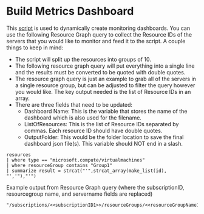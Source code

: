 # Build Metrics Dashboard
This [script](https://github.com/JayWitt/AzureOperationGuide/tree/master/Dashboards/BuildDashboard.ps1) is used to dynamically create monitoring dashboards. You can use the following Resource Graph query to collect the Resource IDs of the servers that you would like to monitor and feed it to the script. A couple things to keep in mind:

* The script will split up the resources into groups of 10.
* The following resource graph query will put everything into a single line and the results must be converted to be quoted with double quotes. 
* The resource graph query is just an example to grab all of the servers in a single resource group, but can be adjusted to filter the query however you would like. The key output needed is the list of Resource IDs in an array.
* There are three fields that need to be updated:
  * Dashboard Name: This is the variable that stores the name of the dashboard which is also used for the filename.
  * ListOfResources: This is the list of Resource IDs separated by commas. Each resource ID should have double quotes.
  * OutputFolder: This would be the folder location to save the final dashboard json file(s). This variable should NOT end in a slash.

```kusto
resources
| where type == "microsoft.compute/virtualmachines"
| where resourceGroup contains "Group1"
| summarize result = strcat("'",strcat_array(make_list(id), "','"),"'")
```

Example output from Resource Graph query (where the subscriptionID, resourcegroup name, and servername fields are replaced)
```kusto
"/subscriptions/<<subscriptionID1>>/resourceGroups/<<resourceGroupName1>>/providers/Microsoft.Compute/virtualMachines/<<servername1>>","/subscriptions/<<subscriptionID2>>/resourceGroups/<<resourceGroupName1>>/providers/Microsoft.Compute/virtualMachines/<<servername2>>"
```
